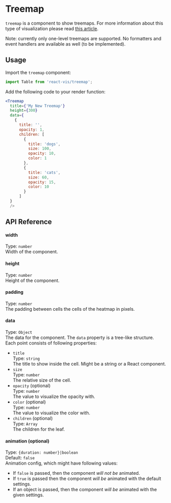 # Treemap

`treemap` is a component to show treemaps. For more information about this type of visualization please read [this article](https://en.wikipedia.org/wiki/Treemapping).

Note: currently only one-level treemaps are supported. No formatters and event handlers are available as well (to be implemented).

## Usage

Import the `treemap` component:
```jsx
import Table from 'react-vis/treemap';
```

Add the following code to your render function:
```jsx
<Treemap
  title={'My New Treemap'}
  height={300}
  data={
    {
      title: '',
      opacity: 1,
      children: [
        {
          title: 'dogs',
          size: 100,
          opacity: 10,
          color: 1
        },
        {
          title: 'cats',
          size: 60,
          opacity: 15,
          color: 10
        }
      ]
  }
  />
```

## API Reference

#### width
Type: `number`   
Width of the component.

#### height  
Type: `number`  
Height of the component.

#### padding
Type: `number`  
The padding between cells the cells of the heatmap in pixels.

#### data
Type: `Object`  
The data for the component. The `data` property is a tree-like structure.  
Each point consists of following properties:

* `title`  
  Type: `string`  
  The title to show inside the cell. Might be a string or a React component.
* `size`  
  Type: `number`  
  The relative size of the cell.
* `opacity` (optional)  
  Type: `number`  
  The value to visualize the opacity with.
* `color` (optional)  
  Type: `number`  
  The value to visualize the color with.
* `children` (optional)  
  Type: `Array`  
  The children for the leaf.


#### animation (optional)
Type: `{duration: number}|boolean`  
Default: `false`  
Animation config, which might have following values:

- If `false` is passed, then the component *will not be* animated.
- If `true` is passed then the component *will be* animated with the default settings.
- If an object is passed, then the component *will be* animated with the given settings.
